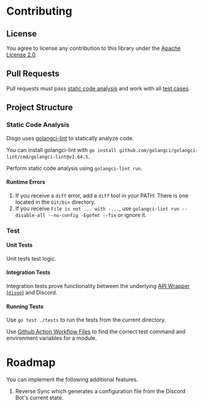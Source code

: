 # Contributing

## License

You agree to license any contribution to this library under the [Apache License 2.0](#license).

## Pull Requests

Pull requests must pass [static code analysis](#static-code-analysis) and work with all [test cases](#test).

## Project Structure

### Static Code Analysis

Disgo uses [golangci-lint](https://github.com/golangci/golangci-lint) to statically analyze code.

You can install golangci-lint with `go install github.com/golangci/golangci-lint/cmd/golangci-lint@v1.64.5`.

Perform static code analysis using `golangci-lint run`.

#### Runtime Errors

1. If you receive a `diff` error, add a `diff` tool in your PATH: There is one located in the `Git/bin` directory.
2. If you receive `File is not ... with -...`, use `golangci-lint run --disable-all --no-config -Egofmt --fix` or ignore it.

### Test

#### Unit Tests

Unit tests test logic.

#### Integration Tests

Integration tests prove functionality between the underlying [API Wrapper (`disgo`)](https://github.com/switchupcb/disgo) and Discord.

#### Running Tests

Use `go test ./tests` to run the tests from the current directory.

Use [Github Action Workflow Files](/.github/workflows/) to find the correct test command and environment variables for a module.

# Roadmap

You can implement the following additional features.

1. Reverse Sync which generates a configuration file from the Discord Bot's current state.